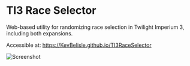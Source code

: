 TI3 Race Selector
================================

Web-based utility for randomizing race selection in Twilight Imperium 3, including both expansions.

Accessible at: https://KevBelisle.github.io/TI3RaceSelector

![Screenshot](https://raw.github.com/KevBelisle/TI3RaceSelector/master/screenshot.png)
